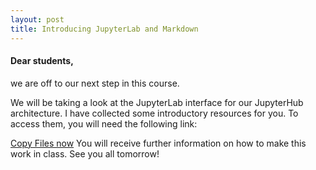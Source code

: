 ```yaml
---
layout: post
title: Introducing JupyterLab and Markdown
---
```


#### Dear students,
we are off to our next step in this course.

We will be taking a look at the JupyterLab interface for our JupyterHub architecture.
I have collected some introductory resources for you. To access them, you will need
the following link:

[Copy Files now](https://jhmuwi.uni-koeln.de/hub/user-redirect/git-pull?repo=https%3A%2F%2Fgithub.com%2Fsebastianklassmann%2Fmondaymaterials&app=lab)
You will receive further information on how to make this work in class. See you all tomorrow!


